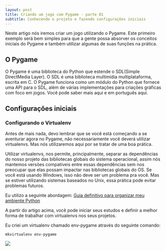 ```yaml
---
layout: post
title: Criando um jogo com Pygame - parte 01
subtitle: Conhecendo o projeto e fazendo configurações iniciais
---
```


Neste artigo nós iremos criar um jogo utilizando o Pygame. Este primeiro exemplo será bem simples para que a gente possa absorver os conceitos iniciais do Pygame e também utilizar algumas de suas funções na prática.

## O Pygame

O Pygame é uma biblioteca do Python que estende o SDL(Simple DirectMedia Layer). O SDL é uma biblioteca multimídia multiplataforma, escrita em C. O Pygame funciona como um módulo do Python que fornece uma API para o SDL, além de várias implementações para criações gráficas com foco em jogos. Você pode saber mais aqui e em português aqui.

## Configurações iniciais

### Configurando o Virtualenv

Antes de mais nada, devo lembrar que se você está começando a se aventurar agora no Pygame, não necessariamente você deverá utilizar virtualenvs. Mas nós utilizaremos aqui por se tratar de uma boa prática.

Utilizar virtualenvs, nos permite, principalmente, separar as dependências do nosso projeto das bibliotecas globais do sistema operacional, assim nós mantemos versões compatíveis entre essas dependências sem nos preocupar que elas possam impactar nas bibliotecas globais do OS. Se você está usando Windows, isso não deve ser um problema pra você. Mas se estiver utilizando sistemas baseados no Unix, essa prática pode evitar problemas futuros.

Eu utilizo a seguinte abordagem: <a target="_blank" href="https://medium.com/welcome-to-the-django/guia-definitivo-para-organizar-meu-ambiente-python-a16e2479b753">Guia definitivo para organizar meu ambiente Python</a>

A partir do artigo acima, você pode iniciar seus estudos e definir a melhor forma de trabalhar com virtualenvs nos seus projetos.

Eu criei um virtualenv chamado env-pygame através do seguinte comando:

```mkvirtualenv env-pygame```

![](image.png)
